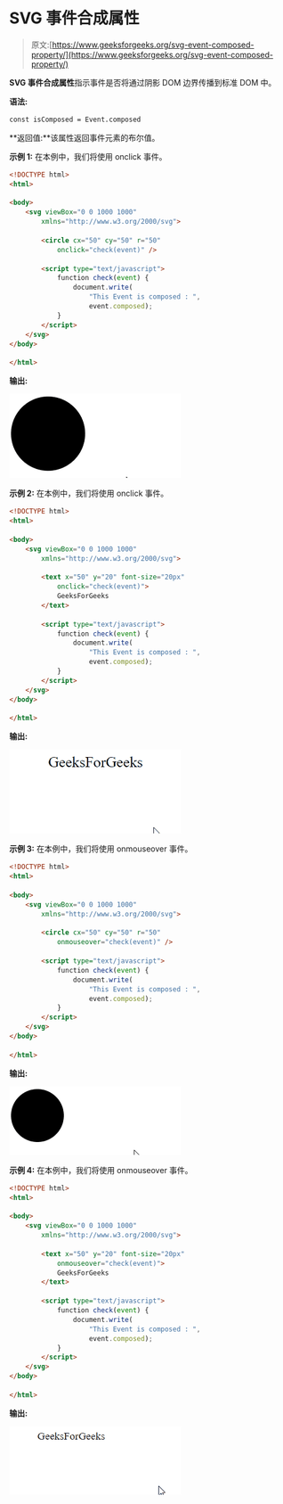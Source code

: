 # SVG 事件合成属性

> 原文:[https://www.geeksforgeeks.org/svg-event-composed-property/](https://www.geeksforgeeks.org/svg-event-composed-property/)

**SVG 事件合成属性**指示事件是否将通过阴影 DOM 边界传播到标准 DOM 中。

**语法:**

```html
const isComposed = Event.composed
```

**返回值:**该属性返回事件元素的布尔值。

**示例 1:** 在本例中，我们将使用 onclick 事件。

```html
<!DOCTYPE html>
<html>

<body>
    <svg viewBox="0 0 1000 1000" 
        xmlns="http://www.w3.org/2000/svg">

        <circle cx="50" cy="50" r="50" 
            onclick="check(event)" />

        <script type="text/javascript">
            function check(event) {
                document.write(
                    "This Event is composed : ",
                    event.composed);
            }
        </script>
    </svg>
</body>

</html>
```

**输出:**

![](img/dba59db7241efc8d75d528cc0d40ef44.png)

**示例 2:** 在本例中，我们将使用 onclick 事件。

```html
<!DOCTYPE html>
<html>

<body>
    <svg viewBox="0 0 1000 1000" 
        xmlns="http://www.w3.org/2000/svg">

        <text x="50" y="20" font-size="20px" 
            onclick="check(event)">
            GeeksForGeeks
        </text>

        <script type="text/javascript">
            function check(event) {
                document.write(
                    "This Event is composed : ",
                    event.composed);
            }
        </script>
    </svg>
</body>

</html>
```

**输出:**

![](img/f6f3e4135182a020a423d97e4f529c78.png)

**示例 3:** 在本例中，我们将使用 onmouseover 事件。

```html
<!DOCTYPE html>
<html>

<body>
    <svg viewBox="0 0 1000 1000" 
        xmlns="http://www.w3.org/2000/svg">

        <circle cx="50" cy="50" r="50" 
            onmouseover="check(event)" />

        <script type="text/javascript">
            function check(event) {
                document.write(
                    "This Event is composed : ",
                    event.composed);
            }
        </script>
    </svg>
</body>

</html>
```

**输出:**

![](img/dd94ea2e8847222126eebd170b9e51b2.png)

**示例 4:** 在本例中，我们将使用 onmouseover 事件。

```html
<!DOCTYPE html>
<html>

<body>
    <svg viewBox="0 0 1000 1000" 
        xmlns="http://www.w3.org/2000/svg">

        <text x="50" y="20" font-size="20px" 
            onmouseover="check(event)">
            GeeksForGeeks
        </text>

        <script type="text/javascript">
            function check(event) {
                document.write(
                    "This Event is composed : ",
                    event.composed);
            }
        </script>
    </svg>
</body>

</html>
```

**输出:**

![](img/4728cec598cdaf9b2f4929b08acd934e.png)